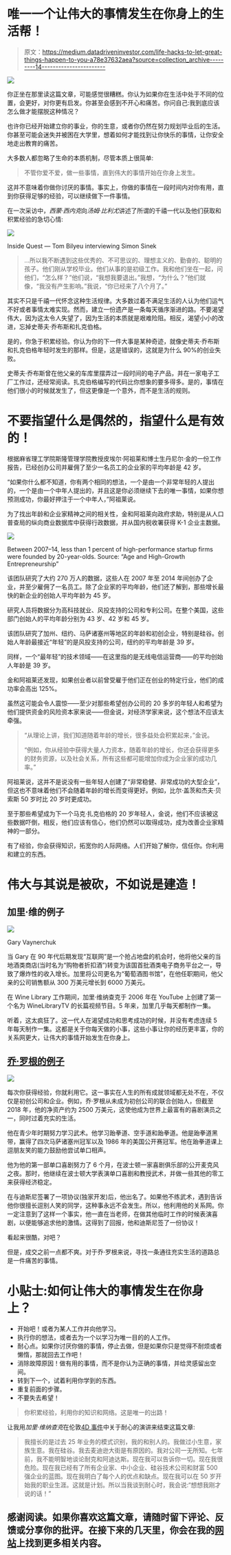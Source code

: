 # 唯一一个让伟大的事情发生在你身上的生活帮！

> 原文：<https://medium.datadriveninvestor.com/life-hacks-to-let-great-things-happen-to-you-a78e37632aea?source=collection_archive---------14----------------------->

![](img/1a58a493787561987a35675b091bf9e9.png)

你正坐在那里读这篇文章，可能感觉很糟糕。你认为如果你在生活中处于不同的位置，会更好，对你更有启发。你甚至会感到不开心和痛苦。你问自己:我到底应该怎么做才能摆脱这种情况？

也许你已经开始建立你的事业，你的生意，或者你仍然在努力规划毕业后的生活。你甚至可能会迷失并被困在大学里，想着如何才能找到让你快乐的事情，让你安全地走出教育的痛苦。

大多数人都忽略了生命的本质机制，尽管本质上很简单:

> 不管你爱不爱，做一些事情，直到伟大的事情开始在你身上发生。

这并不意味着你做你讨厌的事情。事实上，你做的事情在一段时间内对你有用，直到你获得足够的经验，可以继续做下一件事情。

在一次采访中，*西蒙·西内克*向*汤姆·比利尤*讲述了所谓的千禧一代以及他们获取和积累经验的急切心情:

![](img/3557fe5f653ec012a75348fa99ec18cc.png)

Inside Quest — Tom Bilyeu interviewing Simon Sinek

> …所以我不断遇到这些优秀的、不可思议的、理想主义的、勤奋的、聪明的孩子。他们刚从学校毕业。他们从事的是初级工作。我和他们坐在一起，问他们，“怎么样？”他们说，“我想我要退出。”我想，“为什么？”他们就像，“我没有产生影响。”我说，“你已经来了八个月了。”

其实不只是千禧一代怀念这种生活规律。大多数过着不满足生活的人认为他们运气不好或者事情太难实现。然而，建立一份遗产是一条每天循序渐进的路。不要渴望伟大，因为这太令人失望了，因为生活的本质就是艰难险阻。相反，渴望小小的改进，忘掉史蒂夫·乔布斯和扎克伯格。

是的，你急于积累经验。你认为你的下一件大事是某种奇迹，就像史蒂夫·乔布斯和扎克伯格年轻时发生的那样。但是，这是错误的，这就是为什么 90%的创业失败。

史蒂夫·乔布斯曾在他父亲的车库里摆弄过一段时间的电子产品，并在一家电子工厂工作过，还经常阅读。扎克伯格编写的代码比你想象的要多得多。是的，事情在他们很小的时候就发生了，但这更像是一个意外，而不是生活的规则。

# 不要指望什么是偶然的，指望什么是有效的！

根据麻省理工学院斯隆管理学院教授皮埃尔·阿祖莱和博士生丹尼尔·金的一份工作报告，已经创办公司并雇佣了至少一名员工的企业家的平均年龄是 42 岁。

“如果你什么都不知道，你有两个相同的想法，一个是由一个非常年轻的人提出的，一个是由一个中年人提出的，并且这是你必须继续下去的唯一事情，如果你想预测成功，你最好押注于一个中年人，”阿祖莱说。

为了找出年龄和企业家精神之间的相关性，金和阿祖莱向政府求助，特别是从人口普查局的纵向商业数据库中获得行政数据，并从国内税收署获得 K-1 企业主数据。

![](img/c6227d245f9c199ee5955fdeb691fb66.png)

Between 2007–14, less than 1 percent of high-performance startup firms were founded by 20-year-olds. Source: “Age and High-Growth Entrepreneurship”

该团队研究了大约 270 万人的数据，这些人在 2007 年至 2014 年间创办了企业，并至少雇佣了一名员工。除了企业家的平均年龄，他们还了解到，那些增长最快的新企业的创始人平均年龄为 45 岁。

研究人员将数据分为高科技就业、风投支持的公司和专利公司。在整个美国，这些部门创始人的平均年龄分别为 43 岁、42 岁和 45 岁。

该团队研究了加州、纽约、马萨诸塞州等地区的年龄和初创企业，特别是硅谷。创始人年龄最接近“年轻”的是风投支持的公司，纽约的平均年龄是 39 岁。

同样，一个“最年轻”的技术领域——在这里指的是无线电信运营商——的平均创始人年龄是 39 岁。

金和阿祖莱还发现，如果创业者以前曾受雇于他们正在创业的特定行业，他们的成功率会高出 125%。

虽然这可能会令人震惊——至少对那些希望创办公司的 20 多岁的年轻人和希望为他们提供资金的风险资本家来说——但金说，对经济学家来说，这个想法不应该太牵强。

> “从理论上讲，我们知道随着年龄的增长，很多益处会积累起来，”金说。
> 
> “例如，你从经验中获得大量人力资本，随着年龄的增长，你还会获得更多的财务资源，以及社会关系，所有这些都可能增加你成为企业家的成功几率。”

阿祖莱说，这并不是说没有一些年轻人创建了“非常稳健、非常成功的大型企业”，但这也不意味着他们不会随着年龄的增长而变得更好。例如，比尔·盖茨和杰夫·贝索斯 50 岁时比 20 岁时更成功。

至于那些希望成为下一个马克·扎克伯格的 20 岁年轻人，金说，他们不应该被这些数据吓倒，相反，他们应该有信心，他们仍然可以取得成功，成为改善企业家精神的一部分。

有了经验，你会获得知识，拓宽你的人际网络。人们开始了解你，信任你。你利用和建立的东西。

# 伟大与其说是被砍，不如说是建造！

## 加里·维的例子

![](img/bd851623805da4d1ae716821784a4e88.png)

Gary Vaynerchuk

当 Gary 在 90 年代后期发现“互联网”是一个抢占地盘的机会时，他将他父亲的当地酒类商店(当时名为“购物者折扣酒”)转变为该国首批酒类电子商务平台之一，导致了爆炸性的收入增长。加里将公司更名为“葡萄酒图书馆”，在他任职期间，他父亲的公司销售额从 300 万美元增长到 6000 万美元。

在 Wine Library 工作期间，加里·维纳查克于 2006 年在 YouTube 上创建了第一个名为 WineLibraryTV 的长篇视频节目。5 年来，加里几乎每天都制作一集。

听着，这太疯狂了。这一代人在渴望成功和思考成功的时候，并没有考虑连续 5 年每天制作一集。这都是关于你每天做的小事，这些小事让你的经历更丰富，你的关系网更大，让伟大的事情开始发生在你身上。

## [乔·罗根的例子](https://medium.com/@RichestCelebrities/joe-rogan-biography-net-worth-87760a7df874)

![](img/340c9d756c74010e8090df7017c4945a.png)

每次你获得经验，你就利用它。这一事实在人生的所有成就领域都无处不在，不仅仅是初创公司和企业。例如，乔·罗根从未成为初创公司的联合创始人，但截至 2018 年，他的净资产约为 2500 万美元，这使他成为世界上最富有的喜剧演员之一，同时过着充实的生活。

他在青少年时期努力学习武术。他学习跆拳道、空手道和跆拳道。他是跆拳道黑带，赢得了四次马萨诸塞州冠军以及 1986 年的美国公开赛冠军。他在跆拳道课上逗朋友笑的能力鼓励他尝试单口相声。

他为他的第一部单口喜剧努力了 6 个月，在波士顿一家喜剧俱乐部的公开麦克风之夜。那时，他继续在波士顿大学表演单口喜剧和教授武术，并做一些其他的零工来获得经济稳定。

在与迪斯尼签署了一项协议(独家开发)后，他出名了。如果他不练武术，遇到告诉他你很擅长逗别人笑的同学，这种事永远不会发生。所以，他利用他的关系网。你一定注意到了这样一个事实，他一直在当老师，在做其他临时工作的时候表演喜剧，以便能够追求他的激情。这得到了回报，他和迪斯尼签了一份协议！

看起来很酷，对吧？

但是，成交之前一点都不爽。对于乔·罗根来说，寻找一条通往充实生活的道路总是一件痛苦的事情。

# 小贴士:如何让伟大的事情发生在你身上？

*   开始吧！或者为某人工作并向他学习。
*   执行你的想法，或者去为一个以学习为唯一目的的人工作。
*   耐心点。如果你讨厌你做的事情，停止去做，但是如果你只是觉得不耐烦或者懒惰，那就回去工作吧！
*   消除故障原因！做有用的事情，而不是你认为正确的事情，并给灵感留出空间。
*   转到下一个，试着利用你学到的东西。
*   重复前面的步骤。
*   不要失去希望！

> 你积累经验，利用你的知识和网络。这是唯一的出路！

让我用*加里·维纳查克*在伦敦[4D 事件](https://youtu.be/t8rWsNr1HMQ)中关于耐心的演讲来结束这篇文章:

> 我擅长的是过去 25 年业务的模式识别，我的和别人的。我做过小生意，家族生意。我在硅谷。我去麦迪逊大街是有原因的。我对公司一无所知。七年前，我不能明智地谈论耐克和阿迪达斯。现在我可以告诉你一切。现在我很危险。现在我已经有了所有企业家、中小企业、硅谷技术公司和财富 500 强企业的蓝图。现在我明白了每个人的优点和缺点。现在我可以在 50 岁开始我的职业生涯。这就是计划。所以当我谈到耐心时，我会说:“想想我刚才说的话！”

## 感谢阅读。如果你喜欢这篇文章，请随时留下评论、反馈或分享你的批评。在接下来的几天里，你会在我的[网站](http://www.souliber.com)上找到更多相关内容。